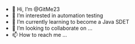 - 👋 Hi, I’m @GitMe23
- 👀 I’m interested in automation testing 
- 🌱 I’m currently learning to become a Java SDET
- 💞️ I’m looking to collaborate on ...
- 📫 How to reach me ...

<!---
GitMe23/GitMe23 is a ✨ special ✨ repository because its `README.md` (this file) appears on your GitHub profile.
You can click the Preview link to take a look at your changes.
--->
